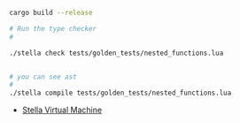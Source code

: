 ```sh
cargo build --release

# Run the type checker
#

./stella check tests/golden_tests/nested_functions.lua


# you can see ast
#
./stella compile tests/golden_tests/nested_functions.lua

```

- [Stella Virtual Machine](https://github.com/yazaldefilimone/stella-compiler)
